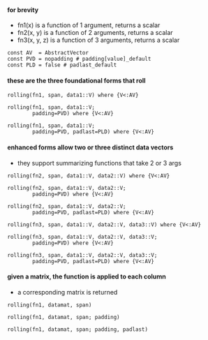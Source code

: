 #### for brevity

- fn1(x)        is a function of 1 argument,  returns a scalar
- fn2(x, y)     is a function of 2 arguments, returns a scalar
- fn3(x, y, z)  is a function of 3 arguments, returns a scalar

```
const AV  = AbstractVector
const PVD = nopadding # padding[value]_default
const PLD = false # padlast_default
```

#### these are the three foundational forms that roll

```
rolling(fn1, span, data1::V) where {V<:AV}

rolling(fn1, span, data1::V;
        padding=PVD) where {V<:AV}

rolling(fn1, span, data1::V;
        padding=PVD, padlast=PLD) where {V<:AV}
```

#### enhanced forms allow two or three distinct data vectors

- they support summarizing functions that take 2 or 3  args

```
rolling(fn2, span, data1::V, data2::V) where {V<:AV}

rolling(fn2, span, data1::V, data2::V;
        padding=PVD) where {V<:AV}

rolling(fn2, span, data1::V, data2::V;
        padding=PVD, padlast=PLD) where {V<:AV}
```

```
rolling(fn3, span, data1::V, data2::V, data3::V) where {V<:AV}

rolling(fn3, span, data1::V, data2::V, data3::V;
        padding=PVD) where {V<:AV}

rolling(fn3, span, data1::V, data2::V, data3::V;
        padding=PVD, padlast=PLD) where {V<:AV}
```


#### given a matrix, the function is applied to each column
- a corresponding matrix is returned

```
rolling(fn1, datamat, span)

rolling(fn1, datamat, span; padding)

rolling(fn1, datamat, span; padding, padlast)
```


